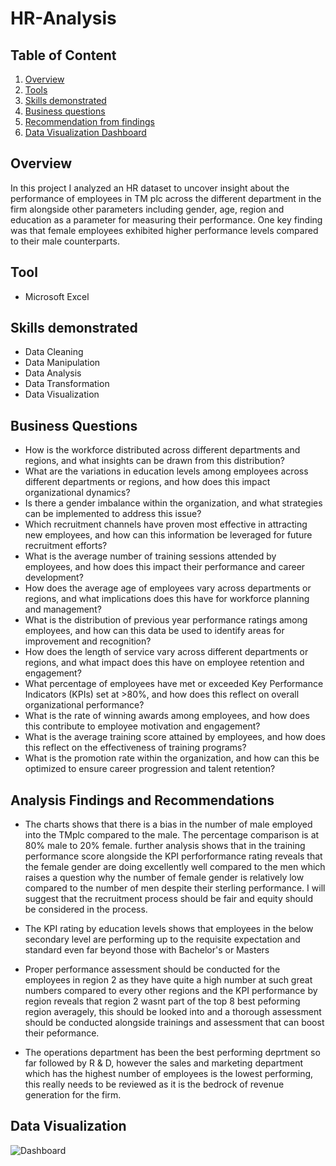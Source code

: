 # HR-Analysis

## Table of Content 
1. [Overview](#Overview)
3. [Tools](##Tools)
4. [Skills demonstrated](##Skills-demonstrated)
6. [Business questions](##Business-questions)
8. [Recommendation from findings](##Recommendation-from-findings)
9. [Data Visualization Dashboard](##Data-Visualization-Dashboard)

## Overview
In this project I analyzed an HR dataset to uncover insight about the performance of employees in TM plc across the different department in the firm alongside other parameters including gender, age, region and education as a parameter for measuring their performance. One key finding was that female employees exhibited higher performance levels compared to their male counterparts.

## Tool
- Microsoft Excel

## Skills demonstrated
- Data Cleaning
- Data Manipulation
- Data Analysis
- Data Transformation
- Data Visualization

## Business Questions
- How is the workforce distributed across different departments and regions, and what insights can be drawn from this distribution?
- What are the variations in education levels among employees across different departments or regions, and how does this impact organizational dynamics?
- Is there a gender imbalance within the organization, and what strategies can be implemented to address this issue?
- Which recruitment channels have proven most effective in attracting new employees, and how can this information be leveraged for future recruitment efforts?
- What is the average number of training sessions attended by employees, and how does this impact their performance and career development?
- How does the average age of employees vary across departments or regions, and what implications does this have for workforce planning and management?
- What is the distribution of previous year performance ratings among employees, and how can this data be used to identify areas for improvement and recognition?
- How does the length of service vary across different departments or regions, and what impact does this have on employee retention and engagement?
- What percentage of employees have met or exceeded Key Performance Indicators (KPIs) set at >80%, and how does this reflect on overall organizational performance?
- What is the rate of winning awards among employees, and how does this contribute to employee motivation and engagement?
- What is the average training score attained by employees, and how does this reflect on the effectiveness of training programs?
- What is the promotion rate within the organization, and how can this be optimized to ensure career progression and talent retention?

## Analysis Findings and Recommendations

- The charts shows that there is a bias in the number of male employed into the TMplc compared to the male. The percentage comparison is at 80% male to 20% female. further analysis shows that in the training performance score alongside the KPI perforformance rating reveals that the female gender are doing excellently well compared to the men which raises a question why the number of female gender is relatively low compared to the number of men despite their sterling performance. I will suggest that the recruitment process should be fair and equity should be considered in the process. 

- The KPI rating by education levels shows that employees in the below secondary level are performing up to the requisite expectation and standard even far beyond those with Bachelor's or Masters

-  Proper performance assessment should be conducted for the employees in region 2 as they have quite a high number at such great numbers compared to every other regions and the KPI performance by region reveals that region 2 wasnt part of the top 8 best peforming region averagely, this should be looked into and a thorough assessment should be conducted alongside trainings and assessment that can boost their peformance.

- The operations department has been the best performing deprtment so far followed by R & D, however the sales and marketing department which has the highest number of employees is the lowest performing, this really needs to be reviewed as it is the bedrock of revenue generation for the firm.

## Data Visualization

![Dashboard](https://github.com/Kaykstheanalyst/HR-Analysis/assets/150609177/eee51724-dac2-4523-b429-213bb4c5a5e8)
